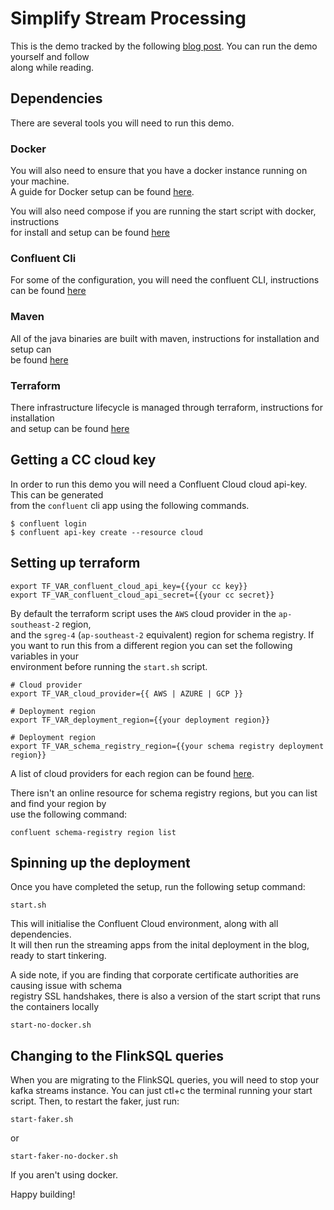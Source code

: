 # Simplify Stream Processing

This is the demo tracked by the following [blog post](https://www.deloitte.com/au/en/services/consulting/blogs.html). You can run the demo yourself and follow  
along while reading.

## Dependencies

There are several tools you will need to run this demo.

### Docker

You will also need to ensure that you have a docker instance running on your machine.  
A guide for Docker setup can be found [here](https://docs.docker.com/desktop).

You will also need compose if you are running the start script with docker, instructions  
for install and setup can be found [here](https://docs.docker.com/compose/install/)

### Confluent Cli

For some of the configuration, you will need the confluent CLI, instructions can be found [here](https://docs.confluent.io/confluent-cli/current/install.html)

### Maven

All of the java binaries are built with maven, instructions for installation and setup can  
be found [here](https://maven.apache.org/install.html)

### Terraform

There infrastructure lifecycle is managed through terraform, instructions for installation  
and setup can be found [here](https://developer.hashicorp.com/terraform/tutorials/aws-get-started/install-cli)

## Getting a CC cloud key
  
In order to run this demo you will need a Confluent Cloud cloud api-key. This can be generated  
from the `confluent` cli app using the following commands.

```
$ confluent login
$ confluent api-key create --resource cloud
```

## Setting up terraform
  
```
export TF_VAR_confluent_cloud_api_key={{your cc key}}
export TF_VAR_confluent_cloud_api_secret={{your cc secret}}
```

By default the terraform script uses the `AWS` cloud provider in the `ap-southeast-2` region,  
and the `sgreg-4` (`ap-southeast-2` equivalent) region for schema registry.
If you want to run this from a different region you can set the following variables in your  
environment before running the `start.sh` script.

```
# Cloud provider
export TF_VAR_cloud_provider={{ AWS | AZURE | GCP }}

# Deployment region
export TF_VAR_deployment_region={{your deployment region}}

# Deployment region
export TF_VAR_schema_registry_region={{your schema registry deployment region}}
```

A list of cloud providers for each region can be found [here](https://docs.confluent.io/cloud/current/clusters/regions.html#cloud-providers-and-regions).

There isn't an online resource for schema registry regions, but you can list and find your region by  
use the following command:
```
confluent schema-registry region list
```

## Spinning up the deployment

Once you have completed the setup, run the following setup command:
```
start.sh
```
This will initialise the Confluent Cloud environment, along with all dependencies.  
It will then run the streaming apps from the inital deployment in the blog, ready to start tinkering.

A side note, if you are finding that corporate certificate authorities are causing issue with schema  
registry SSL handshakes, there is also a version of the start script that runs the containers locally
```
start-no-docker.sh
```

## Changing to the FlinkSQL queries

When you are migrating to the FlinkSQL queries, you will need to stop your kafka streams instance.
You can just ctl+c the terminal running your start script. Then, to restart the faker, just run:
```
start-faker.sh
```
or 
```
start-faker-no-docker.sh
```
If you aren't using docker.

Happy building!
